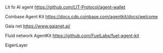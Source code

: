 Lit fo AI agent
https://github.com/LIT-Protocol/agent-wallet

Coinbase Agent Kit
https://docs.cdp.coinbase.com/agentkit/docs/welcome

Gaia net 
https://www.gaianet.ai/

Fluid network AgentKit
https://github.com/FuelLabs/fuel-agent-kit

EigenLayer

